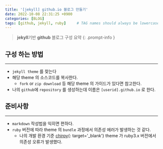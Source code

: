 ```yaml
---
title: '[jekyll] github.io 블로그 만들기'
date: 2022-10-08 22:31:25 +0900
categories: [BLOG]
tags: [github, jekyll, ruby]     # TAG names should always be lowercase
---
```


> **jekyll**기반 **github** 블로그 구성 요약
{: .prompt-info }

## **구성 하는 방법**
---

* `jekyll theme` 를 찾는다
* 해당 theme 의 소스코드를 복사한다.
    * `fork` or `zip download` 등 해당 theme 의 가이드가 있다면 참고한다.
* 나의 `github`에 `repository` 를 생성하는데 이름은 `[userid].github.io` 로 한다.

## **준비사항**
---

* `markdown` 작성법을 익히면 편하다.
* `ruby` 버전에 따라 theme 의 `bundle` 과정에서 의존성 에러가 발생하는 것 같다.
   * 나의 개발 환경 기준 [chirpy](https://github.com/cotes2020/jekyll-theme-chirpy){: target='_blank'} theme 가 ruby3.x 버전에서 의존성 오류가 발생했다.

